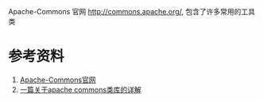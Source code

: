 
  Apache-Commons 官网 http://commons.apache.org/, 包含了许多常用的工具类


# 参考资料
1. [Apache-Commons官网](http://commons.apache.org/)
2. [一篇关于apache commons类库的详解](https://blog.csdn.net/lhw_csd/article/details/81084862)
